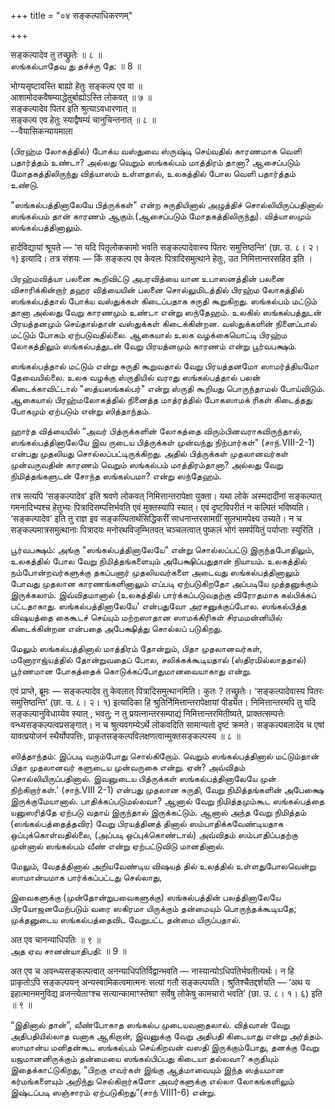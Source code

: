 +++
title = "०४ सङ्कल्पाधिकरणम्"

+++

सङ्कल्पादेव तु तच्छ्रुतेः ॥ ८ ॥  
ஸங்கல்பாதேவ து தச்ச்ரு தே: ॥ 8 ॥

भोग्यसृष्टावस्ति बाह्यो हेतुः सङ्कल्प एव वा ॥  
आशामोदकवैषम्याद्धेतुर्बाह्योऽस्ति लोकवत् ॥ ७ ॥  
सङ्कल्पादेव पितर इति श्रुत्याऽवधारणात् ॥  
सङ्कल्प एव हेतुः स्याद्वैषम्यं चानुचिन्तनात् ॥ ८ ॥  
--वैयासिकन्यायमाला

(பிரஹ்ம லோகத்தில்) போக்ய வஸ்துவை ஸ்ருஷ்டி செய்வதில் காரணமாக வெளி
பதார்த்தம் உண்டா? அல்லது வெறும் ஸங்கல்பம் மாத்திரம் தானா? ஆசைப்படும்
மோதகத்திலிருந்து வித்யாஸம் உள்ளதால், உலகத்தில் போல வெளி பதார்த்தம்
உண்டு.

"ஸங்கல்பத்தினாலேயே பித்ருக்கள்" என்ற சுருதியினால் அழுத்திச்
சொல்லியிருப்பதினால் ஸங்கல்பம் தான் காரணம் ஆகும்.(ஆசைப்படும்
மோதகத்திலிருந்து). வித்யாஸமும் ஸங்கல்பத்தினாலும்.

हार्दविद्यायां श्रूयते — ‘स यदि पितृलोककामो भवति सङ्कल्पादेवास्य पितरः
समुत्तिष्ठन्ति’ (छा. उ. ८। २। १) इत्यादि। तत्र संशयः — किं सङ्कल्प एव
केवलः पित्रादिसमुत्थाने हेतुः, उत निमित्तान्तरसहित इति ।

பிரஹ்மவித்யா பலனை கூறிவிட்டு அபரவித்யை யான உபாஸனத்தின் பலனை
விசாரிக்கின்றார் தஹர வித்யையின் பலனை சொல்லுமிடத்தில் பிரஹ்ம லோகத்தில்
ஸங்கல்பத்தால் போக்ய வஸ்துக்கள் கிடைப்பதாக சுருதி கூறுகிறது. ஸங்கல்பம்
மட்டும் தானா அல்லது வேறு காரணமும் உண்டா என்று ஸந்தேஹம். உலகில்
ஸங்கல்பத்துடன் பிரயத்தனமும் செய்தால்தான் வஸ்துக்கள் கிடைக்கின்றன.
வஸ்துக்களின் நினைப்பால் மட்டும் போகம் ஏற்படுவதில்லை. ஆகையால் உலக
வழக்கையொட்டி பிரஹ்ம லோகத்திலும் ஸங்கல்பத்துடன் வேறு பிரயத்னமும் காரணம்
என்று பூர்வபக்ஷம்.

ஸங்கல்பத்தால் மட்டும் என்று சுருதி கூறுவதால் வேறு பிரயத்தனமோ
ஸாமர்த்தியமோ தேவையில்லை. உலக வழக்கு ஸ்ருதியில் வராது ஸங்கல்பத்தால் பலன்
கிடைக்காவிட்டால் "ஸத்யஸங்கல்பர்" என்று ஸ்ருதி கூறியது பொருந்தாமல்
போய்விடும். ஆகையால் பிரஹ்மலோகத்தில் நினைத்த மாத்ரத்தில் போகஸாமக் ரிகள்
கிடைத்தது போகமும் ஏற்படும் என்று ஸித்தாந்தம்.

ஹார்த வித்யையில் “அவர் பித்ருக்களின் லோகத்தை விரும்பினவராகவிருந்தால்,
ஸங்கல்பத்தினாலேயே இவ ருடைய பித்ருக்கள் முன்வந்து நிற்பார்கள்"
(சாந்.VIII-2-1) என்பது முதலியது சொல்லப்பட்டிருக்கிறது. அதில் பித்ருக்கள்
முதலானவர்கள் முன்வருவதின் காரணம் வெறும் ஸங்கல்பம் மாத்திரம்தானா? அல்லது
வேறு நிமித்தங்களுடன் சோந்த ஸங்கல்பமா? என்று ஸந்தேஹம்.

तत्र सत्यपि ‘सङ्कल्पादेव’ इति श्रवणे लोकवत् निमित्तान्तरापेक्षा युक्ता।
यथा लोके अस्मदादीनां सङ्कल्पात् गमनादिभ्यश्च हेतुभ्यः
पित्रादिसम्पत्तिर्भवति एवं मुक्तस्यापि स्यात्। एवं दृष्टविपरीतं न
कल्पितं भविष्यति। ‘सङ्कल्पादेव’ इति तु राज्ञ इव सङ्कल्पितार्थसिद्धिकरीं
साधनान्तरसामग्रीं सुलभामपेक्ष्य उच्यते। न च सङ्कल्पमात्रसमुत्थानाः
पित्रादयः मनोरथविजृम्भितवत् चञ्चलत्वात् पुष्कलं भोगं समर्पयितुं
पर्याप्ताः स्युरिति ।

பூர்வபக்ஷம்: அங்கு "ஸங்கல்பத்தினாலேயே” என்று சொல்லப்பட்டு
இருந்தபோதிலும், உலகத்தில் போல வேறு நிமித்தங்களையும் அபேக்ஷிப்பதுதான்
நியாயம். உலகத்தில் நம்போன்றவர்களுக்கு தகப்பனார் முதலியவர்களை அடைவது
ஸங்கல்பத்தினாலும் போவது முதலான காரணங்களினாலும் எப்படி ஏற்படுகிறதோ
அப்படியே முத்தனுக்கும் இருக்கலாம். இவ்விதமானால் (உலகத்தில்
பார்க்கப்படுவதற்கு விரோதமாக கல்பிக்கப் பட்டதாகாது. ஸங்கல்பத்தினாலேயே'
என்பதுவோ அரசனுக்குப்போல. ஸங்கல்பித்த விஷயத்தை கைகூடச் செய்யும் மற்றஸாதான
ஸாமக்கிரிகள் சிரமமன்னியில் கிடைக்கின்றன என்பதை அபேக்ஷித்து சொல்லப்
படுகிறது.

மேலும் ஸங்கல்பத்தினால் மாத்திரம் தோன்றும், பிதா முதலானவர்கள்,
மனோராஜ்யத்தில் தோன்றுவதைப் போல, சலிக்கக்கூடியதால் (ஸ்திரமில்லாததால்)
பூர்ணமான போகத்தைக் கொடுக்கப்போதுமானவையாகாது என்று.

एवं प्राप्ते, ब्रूमः — सङ्कल्पादेव तु केवलात् पित्रादिसमुत्थानमिति।
कुतः ? तच्छ्रुतेः। ‘सङ्कल्पादेवास्य पितरः समुत्तिष्ठन्ति’ (छा. उ. ८।
२। १) इत्यादिका हि श्रुतिर्निमित्तान्तरापेक्षायां पीड्येत।
निमित्तान्तरमपि तु यदि सङ्कल्पानुविधाय्येव स्यात् , भवतु; न तु
प्रयत्नान्तरसम्पाद्यं निमित्तान्तरमितीष्यते, प्राक्तत्सम्पत्तेः
वन्ध्यसङ्कल्पत्वप्रसङ्गात्। न च श्रुत्यवगम्येऽर्थे लोकवदिति सामान्यतो
दृष्टं क्रमते। सङ्कल्पबलादेव च एषां यावत्प्रयोजनं स्थैर्योपपत्तिः,
प्राकृतसङ्कल्पविलक्षणत्वान्मुक्तसङ्कल्पस्य ॥ ८ ॥

ஸித்தாந்தம்: இப்படி வரும்போது சொல்கிறோம். வெறும் ஸங்கல்பத்தினால்
மட்டும்தான் பிதா முதலானவர் களுடைய முன்வருகை என்று. ஏன்? அவ்விதம்
சொல்லியிருப்பதினால். இவனுடைய பித்ருக்கள் ஸங்கல்பத்தினாலேயே முன்
நிற்கிறார்கள்.' (சாந்.VIII 2-1) என்பது முதலான சுருதி, வேறு
நிமித்தங்களின் அபேக்ஷை இருக்குமேயானால். பாதிக்கப்படுமல்லவா? ஆனால் வேறு
நிமித்தமும்கூட ஸங்கல்பத்தை யனுஸரித்தே ஏற்படு வதாய் இருந்தால்
இருக்கட்டும். ஆனால் அந்த வேறு நிமித்தம் (ஸங்கல்பத்தைத்தவிர) வேறு
பிரயத்தினத் தினால் ஸம்பாதிக்கவேண்டியதாக ஒப்புக்கொள்வதில்லை, (அப்படி
ஒப்புக்கொண்டால்) அவ்விதம் ஸம்பாதிப்பதற்கு முன்னால் ஸங்கல்பம் வீண் என்று
ஏற்பட்டுவிடு மானதினால்.

மேலும், வேதத்தினால் அறியவேண்டிய விஷயத் தில் உலத்தில் உள்ளதுபோலவென்று
ஸாமான்யமாக பார்க்கப்பட்டது செல்லாது,

இவைகளுக்கு (முன்தோன்றுபவைகளுக்கு) ஸங்கல்பத்தின் பலத்தினாலேயே
பிரயோஜனமேற்படும் வரை ஸகிரமா யிருக்கும் தன்மையும் பொருந்தக்கூடியதே;
முக்தனுடைய ஸங்கல்பத்தைவிட வேறுபட்ட தன்மை யிருப்பதால்.

अत एव चानन्याधिपतिः ॥ ९ ॥  
அத ஏவ சானன்யாதிபதி: ॥ 9 ॥

अत एव च अवन्ध्यसङ्कल्पत्वात् अनन्याधिपतिर्विद्वान्भवति —
नास्यान्योऽधिपतिर्भवतीत्यर्थः। न हि प्राकृतोऽपि सङ्कल्पयन्
अन्यस्वामिकत्वमात्मनः सत्यां गतौ सङ्कल्पयति। श्रुतिश्चैतद्दर्शयति — ‘अथ
य इहात्मानमनुविद्य व्रजन्त्येताꣳश्च सत्यान्कामाꣳस्तेषाꣳ सर्वेषु लोकेषु
कामचारो भवति’ (छा. उ. ८। १। ६) इति ॥ ९ ॥

“இதினால் தான்”, வீண்போகாத ஸங்கல்ப முடையவனாதலால். வித்வான் வேறு
அதிபதியில்லாத வனாக ஆகிறான், இவனுக்கு வேறு அதிபதி கிடையாது என்று
அர்த்தம். ஸாமான்ய மனிதன்கூட ஸங்கல்பம் செய்கிறவன் வஸதி இருக்கும்போது,
தனக்கு வேறு யஜமானனிருக்கும் தன்மையை ஸங்கல்பிப்பது கிடையா தல்லவா?
சுருதியும் இதைக்காட்டுகிறது, "பிறகு எவர்கள் இங்கு ஆத்மாவையும் இந்த
ஸத்யமான கர்மங்களையும் அறிந்து செல்கிறார்களோ அவர்களுக்கு எல்லா
லோகங்களிலும் இஷ்டப்படி ஸஞ்சாரம் ஏற்படுகிறது”(சாந் VIII1-6) என்று.
